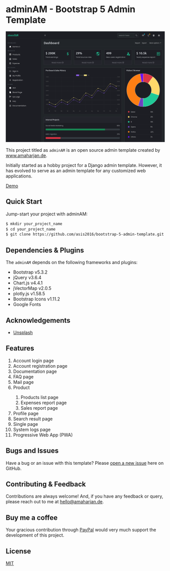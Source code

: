 # adminAM - Bootstrap 5 Admin Template

!['homepage'](static/img/homepage.png)

This project titled as `adminAM` is an open source admin template created by www.amaharjan.de.

Initially started as a hobby project for a Django admin template. However, it has evolved to serve as an admin template for any customized web applications.

[Demo](https://asis2016.github.io/bootstrap-5-admin-template/)

## Quick Start

Jump-start your project with adminAM:

```bash
$ mkdir your_project_name
$ cd your_project_name
$ git clone https://github.com/asis2016/bootstrap-5-admin-template.git
```

## Dependencies & Plugins

The `adminAM` depends on the following frameworks and plugins:

- Bootstrap v5.3.2
- jQuery v3.6.4
- Chart.js v4.4.1
- jVectorMap v2.0.5
- plotly.js v1.58.5
- Bootstrap Icons v1.11.2
- Google Fonts

## Acknowledgements

- [Unsplash](https://unsplash.com/)

## Features

<ol>
    <li>Account login page</li>
    <li>Account registration page</li>
    <li>Documentation page</li>
    <li>FAQ page</li>
    <li>Mail page</li>
    <li>Product</li>
    <ol>
        <li>Products list page</li>
        <li>Expenses report page</li>
        <li>Sales report page</li>
    </ol>
    <li>Profile page</li>
    <li>Search result page</li>
    <li>Single page</li>
    <li>System logs page</li>
    <li>Progressive Web App (PWA)</li>
</ol>

## Bugs and Issues
Have a bug or an issue with this template? Please [open a new issue](https://github.com/asis2016/bootstrap-5-admin-template/issues) here on GitHub.

## Contributing & Feedback
Contributions are always welcome! And, if you have any feedback or query, please reach out to me at hello@amaharjan.de.

## Buy me a coffee
Your gracious contribution through [PayPal](https://www.paypal.com/paypalme/asis2016) would very much support the development of this project.

## License
[MIT](./LICENSE)

